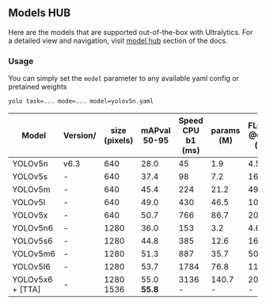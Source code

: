 ## Models HUB

Here are the models that are supported out-of-the-box with Ultralytics. For a detailed view and navigation, visit [model hub](<>) section of the docs.

### Usage

You can simply set the `model` parameter to any available yaml config or pretained weights

```bash
yolo task=... mode=... model=yolov5n.yaml
```

| Model              | Version/ | size (pixels) | mAPval 50-95  | Speed CPU b1 (ms) | params (M) | FLOPs @640 (B) | model file    | Pretrained Weights |
| ------------------ | -------- | ------------- | ------------- | ----------------- | ---------- | -------------- | ------------- | ------------------ |
| YOLOv5n            | v6.3     | 640           | 28.0          | 45                | 1.9        | 4.5            | yolov5n.yaml  | -                  |
| YOLOv5s            | -        | 640           | 37.4          | 98                | 7.2        | 16.5           | yolov5s.yaml  | -                  |
| YOLOv5m            | -        | 640           | 45.4          | 224               | 21.2       | 49.0           | yolov5m.yaml  | -                  |
| YOLOv5l            | -        | 640           | 49.0          | 430               | 46.5       | 109.1          | yolov5l.yaml  | -                  |
| YOLOv5x            | -        | 640           | 50.7          | 766               | 86.7       | 205.7          | yolov5x.yaml  | -                  |
| YOLOv5n6           | -        | 1280          | 36.0          | 153               | 3.2        | 4.6            | yolov5n6.yaml | -                  |
| YOLOv5s6           | -        | 1280          | 44.8          | 385               | 12.6       | 16.8           | yolov5s6.yaml | -                  |
| YOLOv5m6           | -        | 1280          | 51.3          | 887               | 35.7       | 50.0           | yolov5m6.yaml | -                  |
| YOLOv5l6           | -        | 1280          | 53.7          | 1784              | 76.8       | 111.4          | yolov5l6.yaml | -                  |
| YOLOv5x6 + \[TTA\] | -        | 1280 1536     | 55.0 **55.8** | 3136 -            | 140.7 -    | 209.8 -        | yolov5x6.yaml | -                  |
